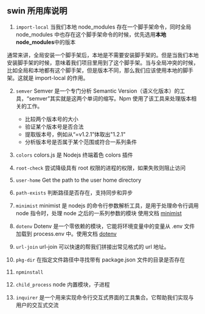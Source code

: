 <!-- @format -->

## swin 所用库说明

1. `import-local` 当我们本地 node_modules 存在一个脚手架命令，同时全局 node_modules 中也存在这个脚手架命令的时候，优先选用**本地 node_modules**中的版本

通常来讲，全局安装一个脚手架后，本地是不需要安装脚手架的。但是当我们本地安装脚手架的时候，意味着我们项目里用到了这个脚手架。当与全局冲突的时候，比如全局和本地都有这个脚手架，但是版本不同，那么我们应该使用本地的脚手架。这就是 import-local 的作用。

2.  `semver` Semver 是一个专门分析 Semantic Version（语义化版本）的工具，“semver”其实就是这两个单词的缩写。Npm 使用了该工具来处理版本相关的工作。

    - 比较两个版本号的大小
    - 验证某个版本号是否合法
    - 提取版本号，例如从“=v1.2.1”体取出"1.2.1"
    - 分析版本号是否属于某个范围或符合一系列条件

3.  `colors` colors.js 是 Nodejs 终端着色 colors 插件
4.  `root-check` 尝试降级具有 root 权限的进程的权限，如果失败则阻止访问
5.  `user-home` Get the path to the user home directory
6.  `path-exists` 判断路径是否存在，支持同步和异步
7.  `minimist` minimist 是 nodejs 的命令行参数解析工具，是用于处理命令行调用 node 指令时，处理 node 之后的一系列参数的模块 使用文档 [minimist](http://isqing.cn/node/packages/minimist.html)
8.  `dotenv` Dotenv 是一个零依赖的模块，它能将环境变量中的变量从 .env 文件加载到 process.env 中。使用文档 [dotenv](https://www.npmjs.com/package/dotenv)
9.  `url-join` url-join 可以快速的帮我们拼接出常见格式的 url 地址。
10. `pkg-dir` 在指定文件路径中寻找带有 package.json 文件的目录是否存在
11. `npminstall`
12. `child_process` node 内置模块，子进程
13. `inquirer` 是一个用来实现命令行交互式界面的工具集合。它帮助我们实现与用户的交互式交流
